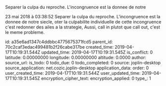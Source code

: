 Separer la culpa du reproche. L\'incongruence est la donnee de notre

23 mai 2018 à 03:38:52
Separer la culpa du reproche. L\'incongruence est la donnee de notre
siecle, oter la culpabilite individuelle de cette incongruence c\'est
redonner des ailes a la strategie, Aussi, call in plutot que call out,
c\'est le meme probleme.


id: a35e6ad1347c4ddbbc4775675371fcd5
parent_id: 70c2caf3edac499481b2f26cabe317be
created_time: 2019-04-17T10:19:31.544Z
updated_time: 2019-04-17T10:19:31.545Z
is_conflict: 0
latitude: 0.00000000
longitude: 0.00000000
altitude: 0.0000
author: 
source_url: 
is_todo: 0
todo_due: 0
todo_completed: 0
source: joplin-desktop
source_application: net.cozic.joplin-desktop
application_data: 
order: 0
user_created_time: 2019-04-17T10:19:31.544Z
user_updated_time: 2019-04-17T10:19:31.545Z
encryption_cipher_text: 
encryption_applied: 0
type_: 1